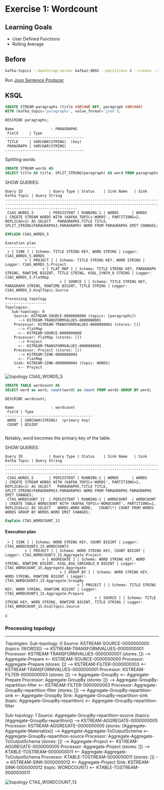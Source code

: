 # Exercise 1: Wordcount


## Learning Goals

- User Defined Functions
- Rolling Average

## Before

```bash
kafka-topics --bootstrap-server kafka1:9092 --partitions 2 --create --topic paragraphs 
```

Run [Json Sentence Producer](ksql/JsonSentenceProducer.java)

## KSQL

```sql
CREATE STREAM paragraphs (title VARCHAR KEY, paragraph VARCHAR)
WITH (kafka_topic='paragraphs', value_format='json');
 ```

```sql
DESCRIBE paragraphs;
```
```
Name                 : PARAGRAPHS
 Field     | Type
------------------------------------
 TITLE     | VARCHAR(STRING)  (key)
 PARAGRAPH | VARCHAR(STRING)
------------------------------------
```

Splitting words

```sql
CREATE STREAM words AS 
SELECT title AS title, SPLIT_STRING(paragraph) AS word FROM paragraphs EMIT CHANGES;
```
SHOW QUERIES:

```
Query ID            | Query Type | Status    | Sink Name   | Sink Kafka Topic | Query String
-----------------------------------------------------------------------------------------------------------------------------------------------------------------------------
 CSAS_WORDS_5       | PERSISTENT | RUNNING:1 | WORDS      | WORDS           | CREATE STREAM WORDS WITH (KAFKA_TOPIC='WORDS', PARTITIONS=2, REPLICAS=1) AS SELECT   PARAGRAPHS.TITLE TITLE, SPLIT_STRING(PARAGRAPHS3.PARAGRAPH) WORD FROM PARAGRAPHS EMIT CHANGES;
```

```sql 
EXPLAIN CSAS_WORDS_5
```

```
Execution plan
--------------
 > [ SINK ] | Schema: TITLE STRING KEY, WORD STRING | Logger: CSAS_WORDS_5.WORDS
		 > [ PROJECT ] | Schema: TITLE STRING KEY, WORD STRING | Logger: CSAS_WORDS_5.Project
				 > [ FLAT_MAP ] | Schema: TITLE STRING KEY, PARAGRAPH STRING, ROWTIME BIGINT, TITLE STRING, KSQL_SYNTH_0 STRING | Logger: CSAS_WORDS_5.FlatMap
						 > [ SOURCE ] | Schema: TITLE STRING KEY, PARAGRAPH STRING, ROWTIME BIGINT, TITLE STRING | Logger: CSAS_WORDS_5.KsqlTopic.Source
```

```
Processing topology
-------------------
Topologies:
   Sub-topology: 0
    Source: KSTREAM-SOURCE-0000000000 (topics: [paragraphs])
      --> KSTREAM-TRANSFORMVALUES-0000000001
    Processor: KSTREAM-TRANSFORMVALUES-0000000001 (stores: [])
      --> FlatMap
      <-- KSTREAM-SOURCE-0000000000
    Processor: FlatMap (stores: [])
      --> Project
      <-- KSTREAM-TRANSFORMVALUES-0000000001
    Processor: Project (stores: [])
      --> KSTREAM-SINK-0000000004
      <-- FlatMap
    Sink: KSTREAM-SINK-0000000004 (topic: WORDS)
      <-- Project
```

![topology CSAS_WORDS_5](exercise1-q1.png)

```SQL
CREATE TABLE wordcount AS 
SELECT word as word, count(word) as count FROM words GROUP BY word;
```

```
DESCRIBE wordcount;

Name                 : wordcount
 Field | Type
----------------------------------------
 WORD  | VARCHAR(STRING)  (primary key)
 COUNT | BIGINT
 
 ```

Notably, word becomes the primary key of the table.

SHOW QUERIES:

```
Query ID            | Query Type | Status    | Sink Name   | Sink Kafka Topic | Query String
-----------------------------------------------------------------------------------------------------------------------------------------------------------------------------
 CSAS_WORDS_5       | PERSISTENT | RUNNING:1 | WORDS      | WORDS           | CREATE STREAM WORDS WITH (KAFKA_TOPIC='WORDS', PARTITIONS=2, REPLICAS=1) AS SELECT   PARAGRAPHS.TITLE TITLE, SPLIT_STRING(PARAGRAPHS3.PARAGRAPH) WORD FROM PARAGRAPHS PARAGRAPHS EMIT CHANGES;
 CTAS_WORDCOUNT_13  | PERSISTENT | RUNNING:1 | WORDCOUNT  | WORDCOUNT       | CREATE TABLE WORDCOUNT WITH (KAFKA_TOPIC='WORDCOUNT', PARTITIONS=2, REPLICAS=1) AS SELECT   WORDS.WORD WORD,   COUNT(*) COUNT FROM WORDS WORDS GROUP BY WORDS.WORD EMIT CHANGES;
```

```sql
Explain CTAS_WORDCOUNT_13
```

#### Execution plan
``` 
 > [ SINK ] | Schema: WORD STRING KEY, COUNT BIGINT | Logger: CTAS_WORDCOUNT3_15.WORDCOUNT3
		 > [ PROJECT ] | Schema: WORD STRING KEY, COUNT BIGINT | Logger: CTAS_WORDCOUNT3_15.Aggregate.Project
				 > [ AGGREGATE ] | Schema: WORD STRING KEY, WORD STRING, ROWTIME BIGINT, KSQL_AGG_VARIABLE_0 BIGINT | Logger: CTAS_WORDCOUNT_15.Aggregate.Aggregate
						 > [ GROUP_BY ] | Schema: WORD STRING KEY, WORD STRING, ROWTIME BIGINT | Logger: CTAS_WORDCOUNT3_15.Aggregate.GroupBy
								 > [ PROJECT ] | Schema: TITLE STRING KEY, WORD STRING, ROWTIME BIGINT | Logger: CTAS_WORDCOUNT3_15.Aggregate.Prepare
										 > [ SOURCE ] | Schema: TITLE STRING KEY, WORD STRING, ROWTIME BIGINT, TITLE STRING | Logger: CTAS_WORDCOUNT_15.KsqlTopic.Source
```
c
### Processing topology
-------------------
Topologies:
   Sub-topology: 0
    Source: KSTREAM-SOURCE-0000000000 (topics: [WORDS])
      --> KSTREAM-TRANSFORMVALUES-0000000001
    Processor: KSTREAM-TRANSFORMVALUES-0000000001 (stores: [])
      --> Aggregate-Prepare
      <-- KSTREAM-SOURCE-0000000000
    Processor: Aggregate-Prepare (stores: [])
      --> KSTREAM-FILTER-0000000003
      <-- KSTREAM-TRANSFORMVALUES-0000000001
    Processor: KSTREAM-FILTER-0000000003 (stores: [])
      --> Aggregate-GroupBy
      <-- Aggregate-Prepare
    Processor: Aggregate-GroupBy (stores: [])
      --> Aggregate-GroupBy-repartition-filter
      <-- KSTREAM-FILTER-0000000003
    Processor: Aggregate-GroupBy-repartition-filter (stores: [])
      --> Aggregate-GroupBy-repartition-sink
      <-- Aggregate-GroupBy
    Sink: Aggregate-GroupBy-repartition-sink (topic: Aggregate-GroupBy-repartition)
      <-- Aggregate-GroupBy-repartition-filter

  Sub-topology: 1
    Source: Aggregate-GroupBy-repartition-source (topics: [Aggregate-GroupBy-repartition])
      --> KSTREAM-AGGREGATE-0000000005
    Processor: KSTREAM-AGGREGATE-0000000005 (stores: [Aggregate-Aggregate-Materialize])
      --> Aggregate-Aggregate-ToOutputSchema
      <-- Aggregate-GroupBy-repartition-source
    Processor: Aggregate-Aggregate-ToOutputSchema (stores: [])
      --> Aggregate-Project
      <-- KSTREAM-AGGREGATE-0000000005
    Processor: Aggregate-Project (stores: [])
      --> KTABLE-TOSTREAM-0000000011
      <-- Aggregate-Aggregate-ToOutputSchema
    Processor: KTABLE-TOSTREAM-0000000011 (stores: [])
      --> KSTREAM-SINK-0000000012
      <-- Aggregate-Project
    Sink: KSTREAM-SINK-0000000012 (topic: WORDCOUNT)
      <-- KTABLE-TOSTREAM-0000000011

![topology CTAS_WORDCOUNT_13](exercise1-q2.png)
